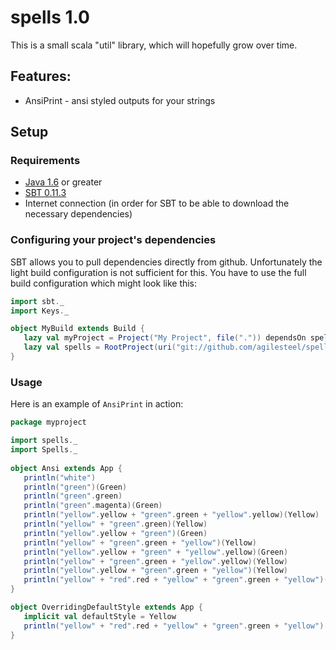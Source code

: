 [Java 1.6]: http://java.com/en/download/index.jsp
[SBT 0.11.3]: https://github.com/harrah/xsbt/wiki

# spells 1.0

This is a small scala "util" library, which will hopefully grow over time.

## Features:

* AnsiPrint - ansi styled outputs for your strings

## Setup

### Requirements 

* [Java 1.6] or greater
* [SBT 0.11.3]
* Internet connection (in order for SBT to be able to download the necessary dependencies)

### Configuring your project's dependencies

SBT allows you to pull dependencies directly from github. Unfortunately the light build configuration is not sufficient for this. You have to use the full build configuration which might look like this:

```scala
import sbt._
import Keys._

object MyBuild extends Build {
   lazy val myProject = Project("My Project", file(".")) dependsOn spells
   lazy val spells = RootProject(uri("git://github.com/agilesteel/spells.git"))
}
```

### Usage

Here is an example of ``AnsiPrint`` in action:

```scala
package myproject

import spells._
import Spells._
 
object Ansi extends App {
   println("white")
   println("green")(Green)
   println("green".green)
   println("green".magenta)(Green)
   println("yellow".yellow + "green".green + "yellow".yellow)(Yellow)
   println("yellow" + "green".green)(Yellow)
   println("yellow".yellow + "green")(Green)
   println("yellow" + "green".green + "yellow")(Yellow)
   println("yellow".yellow + "green" + "yellow".yellow)(Green)
   println("yellow" + "green".green + "yellow".yellow)(Yellow)
   println("yellow".yellow + "green".green + "yellow")(Yellow)
   println("yellow" + "red".red + "yellow" + "green".green + "yellow")(Yellow)
}

object OverridingDefaultStyle extends App {
   implicit val defaultStyle = Yellow
   println("yellow" + "red".red + "yellow" + "green".green + "yellow")
}
```